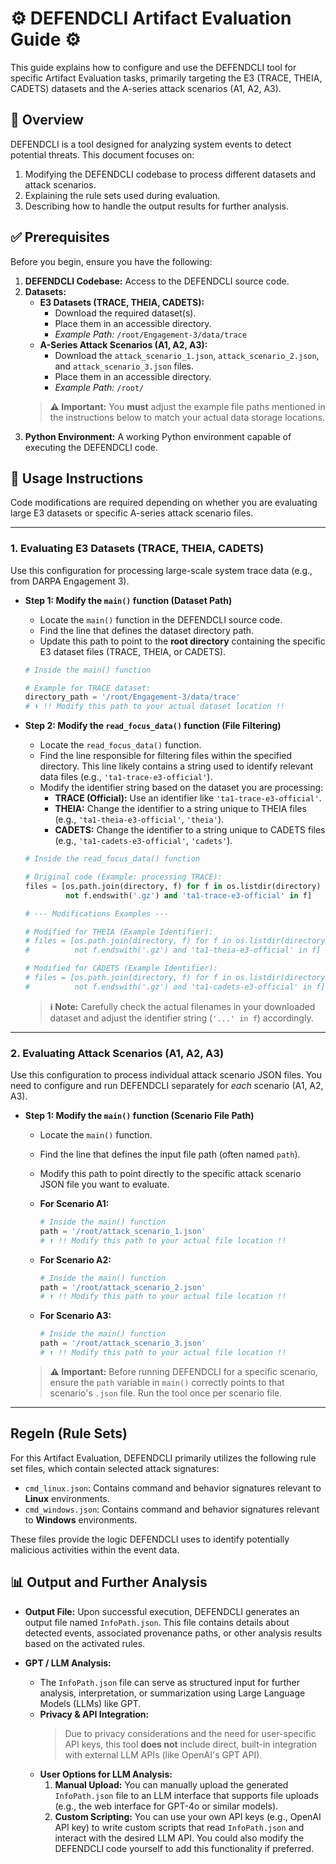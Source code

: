 # ⚙️ DEFENDCLI Artifact Evaluation Guide ⚙️ 

This guide explains how to configure and use the DEFENDCLI tool for specific Artifact Evaluation tasks, primarily targeting the E3 (TRACE, THEIA, CADETS) datasets and the A-series attack scenarios (A1, A2, A3).

## 📜 Overview

DEFENDCLI is a tool designed for analyzing system events to detect potential threats. This document focuses on:

1.  Modifying the DEFENDCLI codebase to process different datasets and attack scenarios.
2.  Explaining the rule sets used during evaluation.
3.  Describing how to handle the output results for further analysis.

## ✅ Prerequisites

Before you begin, ensure you have the following:

1.  **DEFENDCLI Codebase:** Access to the DEFENDCLI source code.
2.  **Datasets:**
    * **E3 Datasets (TRACE, THEIA, CADETS):**
        * Download the required dataset(s).
        * Place them in an accessible directory.
        * *Example Path:* `/root/Engagement-3/data/trace`
    * **A-Series Attack Scenarios (A1, A2, A3):**
        * Download the `attack_scenario_1.json`, `attack_scenario_2.json`, and `attack_scenario_3.json` files.
        * Place them in an accessible directory.
        * *Example Path:* `/root/`
    > **⚠️ Important:** You **must** adjust the example file paths mentioned in the instructions below to match your actual data storage locations.
3.  **Python Environment:** A working Python environment capable of executing the DEFENDCLI code.

## 🚀 Usage Instructions

Code modifications are required depending on whether you are evaluating large E3 datasets or specific A-series attack scenario files.

---

### 1. Evaluating E3 Datasets (TRACE, THEIA, CADETS)

Use this configuration for processing large-scale system trace data (e.g., from DARPA Engagement 3).

* **Step 1: Modify the `main()` function (Dataset Path)**
    * Locate the `main()` function in the DEFENDCLI source code.
    * Find the line that defines the dataset directory path.
    * Update this path to point to the **root directory** containing the specific E3 dataset files (TRACE, THEIA, or CADETS).

    ```python
    # Inside the main() function

    # Example for TRACE dataset:
    directory_path = '/root/Engagement-3/data/trace'
    # ⬆️ !! Modify this path to your actual dataset location !!
    ```

* **Step 2: Modify the `read_focus_data()` function (File Filtering)**
    * Locate the `read_focus_data()` function.
    * Find the line responsible for filtering files within the specified directory. This line likely contains a string used to identify relevant data files (e.g., `'ta1-trace-e3-official'`).
    * Modify the identifier string based on the dataset you are processing:
        * **TRACE (Official):** Use an identifier like `'ta1-trace-e3-official'`.
        * **THEIA:** Change the identifier to a string unique to THEIA files (e.g., `'ta1-theia-e3-official'`, `'theia'`).
        * **CADETS:** Change the identifier to a string unique to CADETS files (e.g., `'ta1-cadets-e3-official'`, `'cadets'`).

    ```python
    # Inside the read_focus_data() function

    # Original code (Example: processing TRACE):
    files = [os.path.join(directory, f) for f in os.listdir(directory) if
             not f.endswith('.gz') and 'ta1-trace-e3-official' in f]

    # --- Modifications Examples ---

    # Modified for THEIA (Example Identifier):
    # files = [os.path.join(directory, f) for f in os.listdir(directory) if
    #          not f.endswith('.gz') and 'ta1-theia-e3-official' in f] # <-- Modify identifier

    # Modified for CADETS (Example Identifier):
    # files = [os.path.join(directory, f) for f in os.listdir(directory) if
    #          not f.endswith('.gz') and 'ta1-cadets-e3-official' in f] # <-- Modify identifier
    ```
    > **ℹ️ Note:** Carefully check the actual filenames in your downloaded dataset and adjust the identifier string (`'...' in f`) accordingly.

---

### 2. Evaluating Attack Scenarios (A1, A2, A3)

Use this configuration to process individual attack scenario JSON files. You need to configure and run DEFENDCLI separately for *each* scenario (A1, A2, A3).

* **Step 1: Modify the `main()` function (Scenario File Path)**
    * Locate the `main()` function.
    * Find the line that defines the input file path (often named `path`).
    * Modify this path to point directly to the specific attack scenario JSON file you want to evaluate.

    * **For Scenario A1:**
        ```python
        # Inside the main() function
        path = '/root/attack_scenario_1.json'
        # ⬆️ !! Modify this path to your actual file location !!
        ```
    * **For Scenario A2:**
        ```python
        # Inside the main() function
        path = '/root/attack_scenario_2.json'
        # ⬆️ !! Modify this path to your actual file location !!
        ```
    * **For Scenario A3:**
        ```python
        # Inside the main() function
        path = '/root/attack_scenario_3.json'
        # ⬆️ !! Modify this path to your actual file location !!
        ```
    > **⚠️ Important:** Before running DEFENDCLI for a specific scenario, ensure the `path` variable in `main()` correctly points to that scenario's `.json` file. Run the tool once per scenario file.

---

##  Regeln (Rule Sets)

For this Artifact Evaluation, DEFENDCLI primarily utilizes the following rule set files, which contain selected attack signatures:

* `cmd_linux.json`: Contains command and behavior signatures relevant to **Linux** environments.
* `cmd_windows.json`: Contains command and behavior signatures relevant to **Windows** environments.

These files provide the logic DEFENDCLI uses to identify potentially malicious activities within the event data.

## 📊 Output and Further Analysis

* **Output File:** Upon successful execution, DEFENDCLI generates an output file named `InfoPath.json`. This file contains details about detected events, associated provenance paths, or other analysis results based on the activated rules.

* **GPT / LLM Analysis:**
    * The `InfoPath.json` file can serve as structured input for further analysis, interpretation, or summarization using Large Language Models (LLMs) like GPT.
    * **Privacy & API Integration:**
        > Due to privacy considerations and the need for user-specific API keys, this tool **does not** include direct, built-in integration with external LLM APIs (like OpenAI's GPT API).
    * **User Options for LLM Analysis:**
        1.  **Manual Upload:** You can manually upload the generated `InfoPath.json` file to an LLM interface that supports file uploads (e.g., the web interface for GPT-4o or similar models).
        2.  **Custom Scripting:** You can use your own API keys (e.g., OpenAI API key) to write custom scripts that read `InfoPath.json` and interact with the desired LLM API. You could also modify the DEFENDCLI code yourself to add this functionality if preferred.
